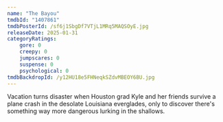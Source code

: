 ```yaml
---
name: "The Bayou"
tmdbId: "1407861"
tmdbPosterId: /sf6j1SbgDf7VTjL1MRq5MAQSOyE.jpg
releaseDate: 2025-01-31
categoryRatings:
    gore: 0
    creepy: 0
    jumpscares: 0
    suspense: 0
    psychological: 0
tmdbBackdropId: /y12HU18e5FHNeqkSZdvMBEOY6BU.jpg
---
```

Vacation turns disaster when Houston grad Kyle and her friends survive a plane crash in the desolate Louisiana everglades, only to discover there's something way more dangerous lurking in the shallows.
